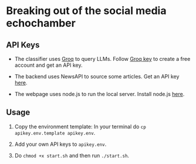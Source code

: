 # Breaking out of the social media echochamber

## API Keys

* The classifier uses [Groq](https://groq.com/) to query LLMs. Follow [Groq key](https://console.groq.com/keys) to create a free account and get an API key.

* The backend uses NewsAPI to source some articles. Get an API key [here](https://newsapi.org/).

* The webpage uses node.js to run the local server. Install node.js [here](https://nodejs.org/en).

## Usage

1. Copy the environment template: In your terminal do `cp apikey.env.template apikey.env`.

2. Add your own API keys to `apikey.env`.

3. Do `chmod +x start.sh` and then run `./start.sh`.

